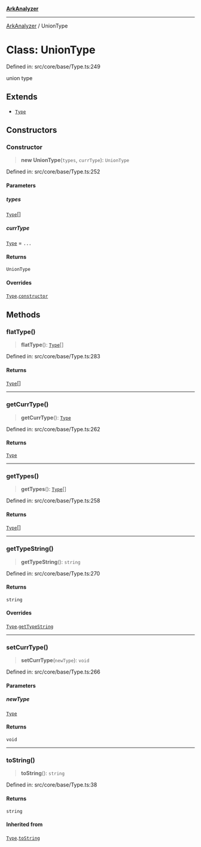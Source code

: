 [**ArkAnalyzer**](../README.md)

***

[ArkAnalyzer](../globals.md) / UnionType

# Class: UnionType

Defined in: src/core/base/Type.ts:249

union type

## Extends

- [`Type`](Type.md)

## Constructors

### Constructor

> **new UnionType**(`types`, `currType`): `UnionType`

Defined in: src/core/base/Type.ts:252

#### Parameters

##### types

[`Type`](Type.md)[]

##### currType

[`Type`](Type.md) = `...`

#### Returns

`UnionType`

#### Overrides

[`Type`](Type.md).[`constructor`](Type.md#constructor)

## Methods

### flatType()

> **flatType**(): [`Type`](Type.md)[]

Defined in: src/core/base/Type.ts:283

#### Returns

[`Type`](Type.md)[]

***

### getCurrType()

> **getCurrType**(): [`Type`](Type.md)

Defined in: src/core/base/Type.ts:262

#### Returns

[`Type`](Type.md)

***

### getTypes()

> **getTypes**(): [`Type`](Type.md)[]

Defined in: src/core/base/Type.ts:258

#### Returns

[`Type`](Type.md)[]

***

### getTypeString()

> **getTypeString**(): `string`

Defined in: src/core/base/Type.ts:270

#### Returns

`string`

#### Overrides

[`Type`](Type.md).[`getTypeString`](Type.md#gettypestring)

***

### setCurrType()

> **setCurrType**(`newType`): `void`

Defined in: src/core/base/Type.ts:266

#### Parameters

##### newType

[`Type`](Type.md)

#### Returns

`void`

***

### toString()

> **toString**(): `string`

Defined in: src/core/base/Type.ts:38

#### Returns

`string`

#### Inherited from

[`Type`](Type.md).[`toString`](Type.md#tostring)
